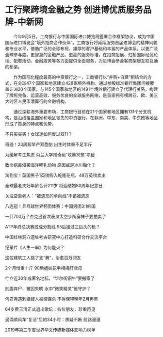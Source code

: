 # 工行聚跨境金融之势 创进博优质服务品牌-中新网

　　今年9月5日，工商银行与中国国际进口博览局签署合作框架协议，成为中国国际进口博览会“境外招商合作伙伴”。工商银行将延续服务首届进博会的精神风貌和专业水平，借助广泛的全球布局、雄厚的客户基础和丰富的产品体系，以更广泛全球参与度，更智慧的金融产品、更高的服务标准，在招商招展、虹桥国际经贸论坛、配套活动、金融服务等各方面提供全面服务，为进博会参会客商架起互联互通的桥梁。

　　作为国际化程度最高的中资银行之一，工商银行以“并购+自建”相结合的方式，在全球47个国家和地区建立428家境外机构，通过参股标准银行集团间接覆盖非洲20个国家，与145个国家和地区的1491个境外银行建立了代理行关系，构建了牌照完备、运营高效、服务优良的全球服务网络，是首家拥有横跨亚、欧、美三大时区人民币清算行的金融机构。

　　通过深耕海外重要市场，工商银行目前在21个国家和地区拥有131个分支机构，是沿线覆盖国家和地区领先的中资银行，在非洲、中东、南美、中东欧等地区形成了自身的特点和优势。

不只买买买！女球迷如何度过双11？

奇迹！23周超早产双胞胎 出生时体重不足半斤

为缓解考生焦虑 荷兰大学推奇葩“坟墓冥想”项目

致命病毒侵袭海洋哺乳动物 原因或是冰川融化？

淘到宝！英国男子1英镑购入乾隆花瓶、48万英镑卖出

全球最老夫妇年龄合计211岁 将迎结婚80周年纪念日

关注空巢老人：“被遗忘的单向线”不该被遗忘

八连冠！乒乓球世界杯团体赛：中国男团3:1韩国

一只700万？杰克逊首次表演太空步所穿袜子要拍卖了

ATP年终总决赛或成分割线 95后接过三巨头的枪？

中国桂林洞穴遗址考古研究中心打造科研合作交流平台

纪录片《人生一串》为何能火？ 

这位建筑工人跳了支“舞”，治愈百万网友

2个月增重十斤 90后姐妹花争相捐肝救母

伫立近30年成著名地标，“华尔街铜牛”要搬家了

剖腹弃尸、被囚失明 水中“微笑精灵”谁守护？

何君尧遇刺嫌疑人被控谋杀 不得保释明年2月再审

64岁费玉清正式退出歌坛：各位朋友，珍重再见

滴滴顺风车“复活”后的34小时：质疑不断 前路漫漫

2019年第三季度世界华文传媒新媒体影响力榜单

